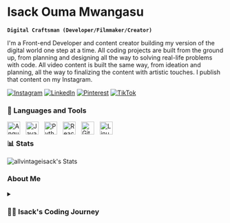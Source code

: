 #  Isack Ouma Mwangasu

**`Digital Craftsman (Developer/Filmmaker/Creator)`**

I'm a Front-end Developer and content creator building my version of the digital world one step at a time. All coding projects are built from the ground up, from planning and designing all the way to solving real-life problems with code. All video content is built the same way, from ideation and planning, all the way to finalizing the content with artistic touches. I publish that content on my Instagram.



[![Instagram](https://img.shields.io/badge/Instagram-%23E4405F.svg?logo=Instagram&logoColor=white)](https://www.instagram.com/sysisak?igsh=MWdzaGVtbzdqZ2owNg==) [![LinkedIn](https://img.shields.io/badge/LinkedIn-%230077B5.svg?logo=linkedin&logoColor=white)](https://www.linkedin.com/in/isack-mwangasu?utm_source=share&utm_campaign=share_via&utm_content=profile&utm_medium=ios_app) [![Pinterest](https://img.shields.io/badge/Pinterest-%23E60023.svg?logo=Pinterest&logoColor=white)](https://pin.it/pB3j2XdLg) [![TikTok](https://img.shields.io/badge/TikTok-%23000000.svg?logo=TikTok&logoColor=white)](https://www.tiktok.com/@dev_isak?is_from_webapp=1&sender_device=pc) 
### 🧰 Languages and Tools

<img align="left" alt="Angular" width="30px" style="padding-right:10px;" src="https://cdn.jsdelivr.net/gh/devicons/devicon/icons/angularjs/angularjs-plain.svg" />
<img align="left" alt="JavaScript" width="30px" style="padding-right:10px;" src="https://cdn.jsdelivr.net/gh/devicons/devicon/icons/javascript/javascript-plain.svg" />
<img align="left" alt="Python" width="30px" style="padding-right:10px;" src="https://cdn.jsdelivr.net/gh/devicons/devicon/icons/python/python-plain.svg" />
<img align="left" alt="React" width="30px" style="padding-right:10px;" src="https://cdn.jsdelivr.net/gh/devicons/devicon/icons/react/react-original.svg" />
<img align="left" alt="Git" width="30px" style="padding-right:10px;" src="https://cdn.jsdelivr.net/gh/devicons/devicon/icons/git/git-original.svg" />
<img align="left" alt="Linux" width="30px" style="padding-right:10px;" src="https://cdn.jsdelivr.net/gh/devicons/devicon/icons/linux/linux-original.svg" />
<br />

### 📊 Stats

![allvintageisack's Stats](https://github-readme-stats.vercel.app/api?username=allvintageisack&theme=dark&show_icons=true&hide_border=true&count_private=true)


### About Me
<details>
 <summary><h3>👨‍💻 Isack's Coding Journey</h3></summary>
   I am Isack, a dedicated and passionate Software Engineer specializing in Frontend Web Development. With skills in React, JavaScript, HTML, and WordPress, I excel at bringing ideas to life through code. As a Frontend Software Engineer, I thrive on creating solutions to real-world problems, always aiming to build scalable and high-quality products or services that positively impact the community.
   My coding journey began as a naive computer science student eager to learn everything about programming, from UNIX and Linux to software development theory. I started my learning at Moringa School, then advanced to St. Paul's University to pursue a degree in Computer Science.
   In addition to my academic journey, I am also a media manager at Angular Kenya and a content creator for my own Instagram page. I am driven by a strong desire to make a difference through technology and actively seek opportunities that challenge me to grow and allow me to contribute to meaningful projects.

